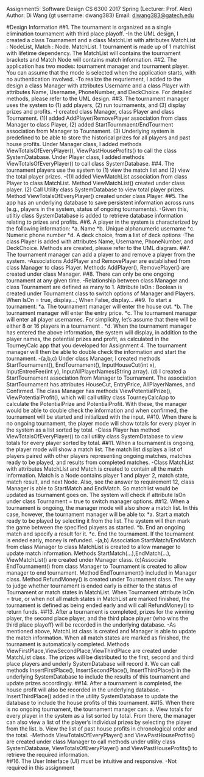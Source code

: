 Assignment5: Software Design CS 6300 2017 Spring (Lecturer: Prof. Alex)
Author: Di Wang (gt username: dwang383)
Email: diwang383@gatech.edu

#Design Information 
##1. The tournament is organized as a single elimination tournament with third place playoff.
-In the UML design, I created a class Tournament and a class MatchList with attributes MatchList : NodeList, Match : Node. MatchList. 1 tournament is made up of 1 matchlist with lifetime dependency. The MatchList will contains the tournament brackets and Match Node will contains match information. 
##2. The application has two modes: tournament manager and tournament player. You can assume that the mode is selected when the application starts, with no authentication involved.
-To realize the requriement, I added to the design a class Manager with attributes Username and a class Player with attributes Name, Username, PhoneNumber, and DeckChoice. For detailed methods, please refer to the UML design.
##3. The tournament manager uses the system to (1) add players, (2) run tournaments, and (3) display prizes and profits.
-I created class Manager, class Player and class Tournament. (1)I added AddPlayer/RemovePlayer association from class Manager to class Player, (2) added StartTournmaent/EndTourment association from Manager to Tournament. (3) Underlying system is predefined to be able to store the historical prizes for all players and past house profits. Under Manager class, I added methods ViewTotalsOfEveryPlayer(), ViewPastHouseProfits() to call the <Utility> class SystemDatabase. Under Player class, I added methods ViewTotalsOfEveryPlayer() to call <Utility> class SystemDatabase.
##4. The tournament players use the system to (1) view the match list and (2) view the total player prizes.
-(1)I added ViewMatchList association from class Player to class MatchList. Method ViewMatchList() created under class player. (2) Call Utility class SystemDatabase to view total player prizes. Method ViewTotalsOfEveryPlayer() created under class Player.
##5. The app has an underlying database to save persistent information across runs (e.g., players in the system, status of ongoing tournaments).
-Given this, utiltiy class SystemDatabase is added to retrieve database information relating to prizes and profits.
##6. A player in the system is characterized by the following information:
*a. Name
*b. Unique alphanumeric username
*c. Numeric phone number
*d. A deck choice, from a list of deck options
-The class Player is added with attributes Name, Username, PhoneNumber, and DeckChoice. Methods are created, please refer to the UML diagram.
##7. The tournament manager can add a player to and remove a player from the system.
-Associations AddPlayer and RemovePlayer are established from class Manager to class Player. Methods AddPlayer(), RemovePlayer() are created under class Manager.
##8. There can only be one ongoing tournament at any given time.
-Relationship between class Manager and class Tournament are defined as many to 1. Attribute IsOn : Boolean is created under Tournament class to switch options of Manager and Players. When IsOn = true, display...; When False, display...
##9. To start a tournament:
*a. The tournament manager will enter the house cut.
*b. The tournament manager will enter the entry price.
*c. The tournament manager will enter all player usernames. For simplicity, let’s
assume that there will be either 8 or 16 players in a tournament .
*d. When the tournament manager has entered the above information, the system will display, in addition to the player names, the potential prizes and profit, as calculated in the TourneyCalc app that you developed for Assignment 4. The tournament manager will then be able to double check the information and start the tournament.
-(a,b,c) Under class Manager, I created methods StartTournament(), EndTournament(), InputHouseCut(int x), InputEntreeFee(int y), InputAllPlayerNames(String array). (d) I created a StartTournament association from Manager to Tournament. The association StartTournament has attributes HouseCut, EntryPrice, AllPlayerNames, and Confirmed. The class Manager has methods ViewPotentialPrize(), ViewPotentialProfit(), which will call utility class TourneyCalcApp to calculate the PotentialPrize and PotentialProfit. With these, the manager would be able to double check the information and when confirmed, the tournament will be started and initialized with the input. 
##10. When there is no ongoing tournament, the player mode will show totals for every player in the system as a list sorted by total.
-Class Player has method ViewTotalsOfEveryPlayer() to call utility class SystemDatabase to view totals for every player sorted by total. 
##11. When a tournament is ongoing, the player mode will show a match list. The match list displays a list of players paired with other players representing ongoing matches, matches ready to be played, and results from completed matches.
-Class MatchList with attributes MatchLIst and Match is created to contain all the match information. Match is a Node contains player 1 and player 2, match state, match result, and next Node. Also, see the answer to requirement 12, class Manager is able to StartMatch and EndMatch. So matchlist would be updated as tournament goes on. The system will check if attribute IsOn under class Tournament = true to switch manager options. 
##12. When a tournament is ongoing, the manager mode will also show a match list. In this case, however, the tournament manager will be able to:
*a. Start a match ready to be played by selecting it from the list. The system will then mark the game between the specified players as started.
*b. End an ongoing match and specify a result for it.
*c. End the tournament. If the tournament is ended early, money is refunded.
-(a,b) Association StartMatch/EndMatch from class Manager to class MatchList is created to allow manager to update match information. Methods StartMatch(...),EndMatch(...), ViewMatchList() are created under Manager class. 
(c)Associate EndTournament() from class Manager to Tournament is created to allow manager to end tournament. Method EndTournament() included in Manager class. Method RefundMoney() is created under Tournament class. The way to judge whether tournament is ended early is either to the status of Tournament or match states in MatchList. When Tournament attribute IsOn = true, or when not all match states in MatchList are marked finished, the tournament is defined as being ended early and will call RefundMoney() to return funds.
##13. After a tournament is completed, prizes for the winning player, the second place player, and the third place player (who wins the third place playoff) will be recorded in the underlying database.
-As mentioned above, MatchList class is created and Manager is able to update the match information. When all match states are marked as finished, the tournament is automatically completed. Methods ViewFirstPlace,ViewSecondPlace,ViewThirdPlace are created under MatchList class. The prizes will be distributed to the first, second and third place players and underly SystemDatabase will record it. We can call methods InsertFirstPlace(), InsertSecondPlace(), InsertThirdPlace() in the underlying SystemDatabase to include the results of this tournament and update prizes accordingly.
##14. After a tournament is completed, the house profit will also be recorded in the underlying database.
-InsertThirdPlace() added in the utility SystemDatabase to update the database to include the house profits of this tournament. 
##15. When there is no ongoing tournament, the tournament manager can:
a. View totals for every player in the system as a list sorted by total. From there, the manager can also view a list of the player’s individual prizes by selecting the player from the list.
b. View the list of past house profits in chronological order and the total.
-Methods ViewTotalsOfEveryPlayer() and ViewPastHouseProfits() are created under class Manager to call methods under utility class SystemDatabase, ViewTotalsOfEveryPlayer() and ViewPastHouseProfits() to retrieve the required information.  
##16. The User Interface (UI) must be intuitive and responsive.
-Not required in this assignment